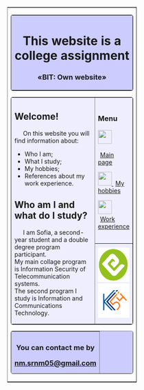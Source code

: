 <html lang="eng">
<meta charset="utf-8" />
<head>
<title>Website assignment</title>
</head>
<body>

<table
border="1"
align="center"
rules="rows"
style="width:60%;">

<tr>

<td>

<table
border="1"
background=""
bgcolor="#CCCCFF"
cellpadding="10"
style="width:100%; border-radius:5px;">
<!--Создаём строку таблицы-->
<tr>
<!--Создаём столбец таблицы-->
<th>
<!--Содержание ячейки столбца-->
<h1>This website is a college assignment</h1>
<h3>«BIT: Own website»</h3>
<!--Закрываем таблицу-->
</th>
</tr>
</table>

<table
border="1"
bgcolor="#EEEEFF"
cellpadding="10"
style="width:100%; border-radius:5px;">

<tr>

<td
rowspan="2"
style="width:80%">
<h2>Welcome!</h2>

<p style="text-indent:20px">
On this website you will find information about:
<ul>
    <li>Who I am;</li>
    <li>What I study;</li>
    <li>My hobbies;</li>
    <li>References about my work experience.</li>
</ul>
    </div>
</p>

<h2>Who am I and what do I study?</h2>
<p style="text-indent:20px">
I am Sofia, a second-year student and a double degree program participant.<br>
	My main collage program is Information Security of Telecommunication systems. <br>
	The second program I study is Information and Communications Technology.
</p>

</td>



<td bgcolor="#EEEEFF">
<h3>Menu</h3>

<p>

<a href="https://nmsrnm.github.io/website/">

<img src="https://cdn-icons-png.flaticon.com/512/25/25694.png" width="32" height="32">

<span style="margin-left:5px;">Main page</span></a>

</p>
<p>
<a href="site/content/page 1.html">
<img src="https://cdn-icons-png.flaticon.com/512/1668/1668151.png" width="32" height="32">
<span style="margin-left:5px;">My hobbies</span;></a>
</p>
<p>
<a href="site/content/page 2.html">
<img src="https://cdn-icons-png.flaticon.com/512/2910/2910791.png" width="32" height="32">
<span style="margin-left:5px;">Work experience</span></a>
</p>

</td>
</tr>

<tr>

<td
bgcolor="#EEEEFF"
align="center">
<img src="https://github.com/nmsrnm/website/blob/main/site/images/49590950_10158170647077571_6062398921588604928_n-removebg-preview.png?raw=true" width="80" height="80">
<img src="https://github.com/nmsrnm/website/blob/main/site/images/ks54-300x300.png?raw=true" width="80" height="80">

</td>
</tr>
</table>

<table
border="1"
bgcolor="#CCCCFF"
height="100"
cellpadding="10"
style="width:100%; border-radius:5px;">

<tr>

<th>
<h3>You can contact me by <a href="mailto:nm.srnm05@gmail.com">

nm.srnm05@gmail.com</a></h3>

</th>
</tr>
</table>

</td>
</tr>
</table>
</body>
</html>
